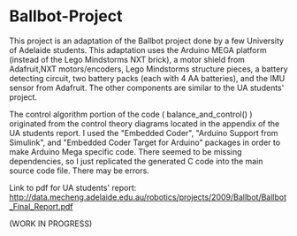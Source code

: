 # Ballbot-Project
This project is an adaptation of the Ballbot project done by a few 
University of Adelaide students. This adaptation uses the 
Arduino MEGA platform (instead of the Lego Mindstorms NXT brick),
a motor shield from Adafruit,NXT motors/encoders, Lego Mindstorms structure pieces, a battery detecting circuit, two battery packs
(each with 4 AA batteries), and the IMU sensor from Adafruit. The other components are similar to the UA students' project.

The control algorithm portion of the code ( balance_and_control() ) originated from the control theory diagrams located in the
appendix of the UA students report. I used the "Embedded Coder", "Arduino Support from Simulink", and "Embedded Coder Target 
for Arduino" packages in order to make Arduino Mega specific code. There seemed to be missing dependencies, so I just replicated
the generated C code into the main source code file. There may be errors.

Link to pdf for UA students' report:
http://data.mecheng.adelaide.edu.au/robotics/projects/2009/Ballbot/Ballbot_Final_Report.pdf

(WORK IN PROGRESS)
